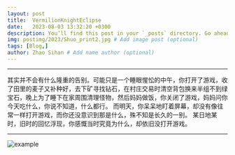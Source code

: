 ```yaml
---
layout: post
title:  VermilionKnightEclipse
date:   2023-08-03 13:32:20 +0300
description: You’ll find this post in your `_posts` directory. Go ahead and edit it and re-build the site to see your changes. # Add post description (optional)
img: postimg/2023/Shuo_print2.jpg # Add image post (optional)
tags: [Blog,]
author: Zhao Sihan # Add name author (optional)
---
```


***

其实并不会有什么隆重的告别。可能只是一个睡眼惺忪的中午，你打开了游戏，收了田里的麦子又补种好，去下矿寻找钻石，在村庄交易时清空背包换来半组不到绿宝石，晚上为了睡下在家周围清理怪物，然后妈妈做饭，你关闭了游戏，妈妈问你今天吃什么，你说不知道，什么都行。
而明天，你呆呆地盯着屏幕，却没有像往常一样打开游戏，而你还没意识到那是什么，殊不知是长久的一别。
某日地某时，旧时的回忆浮现，你感慨当时究竟为什么，却依旧没打开游戏。

***

![example]({{site.baseurl}}/assets/img/postimg//2022/0222/websitesharefooter.jpg)
